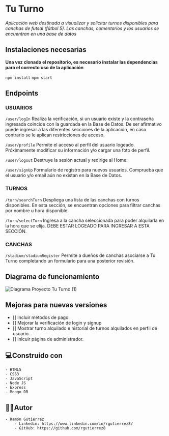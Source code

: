 # **Tu Turno**

*Aplicación web destinada a visualizar y solicitar turnos disponibles para canchas de futsal (fútbol 5). Las canchas, comentarios y los usuarios se encuentran en una base de datos*

## Instalaciones necesarias

**Una vez clonado el repositorio, es necesario instalar las dependencias para el correcto uso de la aplicación**

`npm install`
`npm start`

## Endpoints

### USUARIOS

`/user/logIn`
Realiza la verificación, si un usuario existe y la contraseña ingresada coincide con la guardada en la Base de Datos. De ser afirmativo puede ingresar a las diferentes secciones de la aplicación, en caso contrario se le aplican restricciones de acceso.

`/user/profile`
Permite el acceso al perfil del usuario logeado. Próximamente modificar su información y/o cargar una foto de perfil.

`/user/logout`
Destruye la sesión actual y redirige al Home.

`/user/signUp`
Formulario de registro para nuevos usuarios. Comprueba que el usuario y/o email aún no existan en la Base de Datos.

### TURNOS

`/turn/searchTurn`
Despliega una lista de las canchas con turnos disponibles. En esta sección, se encuentran opciones para filtrar canchas por nombre u hora disponible.

`/turn/selectTurn`
Ingresa a la cancha seleccionada para poder alquilarla en la hora que se elija. DEBE ESTAR LOGEADO PARA INGRESAR A ESTA SECCIÓN.

### CANCHAS

`/stadium/stadiumRegister`
Permite a dueños de canchas asociarse a Tu Turno completando un formulario para una posterior revisión.


## Diagrama de funcionamiento

![Diagrama Proyecto Tu Turno (1)](https://user-images.githubusercontent.com/81074439/122856506-47494b80-d2ed-11eb-8175-776c479e614f.png)


## Mejoras para nuevas versiones

 - [] Incluir métodos de pago.
 - [] Mejorar la verificación de login y signup
 - [] Mostrar turno alquilado e historial de turnos alquilados en perfil de usuario.
 - [] Inlcuir página de administrador.

## :computer:Construido con

    - HTML5
    - CSS3
    - JavaScript
    - Node JS
    - Express
    - Mongo DB

## :man_technologist:Autor

    - Ramón Gutierrez 
        - Linkedin: https://www.linkedin.com/in/rgutierrez8/
        - GitHub: https://github.com/rgutierrez8
